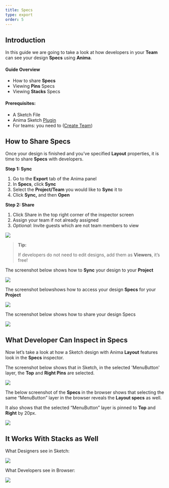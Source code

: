 ```yaml
---
title: Specs
type: export
order: 5
---
```

## Introduction

In this guide we are going to take a look at how developers in your **Team** can see your design **Specs** using **Anima**.

#### Guide Overview

-   How to share **Specs**
-   Viewing **Pins** Specs
-   Viewing **Stacks** Specs

#### Prerequisites:

-   A Sketch File
-   Anima Sketch [Plugin](https://www.animaapp.com/)
-   For teams: you need to ([Create Team](https://projects.animaapp.com/#/teams/new))

## How to Share Specs

Once your design is finished and you’ve specified **Layout** properties, it is time to share **Specs** with developers.

**Step 1: Sync**

1.  Go to the **Export** tab of the Anima panel
2.  In **Specs**, click **Sync**
3.  Select the **Project/Team** you would like to **Sync** it to
4.  Click **Sync,** and then **Open**

**Step 2: Share**

1.  Click Share in the top right corner of the inspector screen
2.  Assign your team if not already assigned
3.  _Optional_: Invite guests which are not team members to view

![](https://downloads.intercomcdn.com/i/o/98348895/9eda468ad06724560b81643c/Untitled.png)

>**Tip:**
>
>If developers do not need to edit designs, add them as **Viewers**, it’s free!

  
The screenshot below shows how to **Sync** your design to your **Project**

![](https://downloads.intercomcdn.com/i/o/97688237/2f4d4134f19693b941770a90/Screen+Shot+2019-01-16+at+11.36.01+AM.png)

  
The screenshot belowshows how to access your design **Specs** for your **Project**

![](https://downloads.intercomcdn.com/i/o/97676456/4c31be24696d4b14c9c86672/Screen+Shot+2019-01-17+at+3.27.53+PM.png)

The screenshot below shows how to share your design Specs

![](https://downloads.intercomcdn.com/i/o/97689957/ad98ed3086a8690c16984551/Screen+Shot+2019-01-17+at+5.32.38+PM.png)

## What Developer Can Inspect in Specs

Now let’s take a look at how a Sketch design with Anima **Layout** features look in the **Specs** inspector.

The screenshot below shows that in Sketch, in the selected 'MenuButton' layer, the **Top** and **Right Pins** are selected.

![](https://downloads.intercomcdn.com/i/o/97322220/d3d08f2c1ac165645d87531c/Screen+Shot+2019-01-16+at+11.45.06+AM.png)

The below screenshot of the **Specs** in the browser shows that selecting the same “MenuButton” layer in the browser reveals the **Layout specs** as well.

It also shows that the selected “MenuButton” layer is pinned to **Top** and **Right** by 20px.

![](https://downloads.intercomcdn.com/i/o/97330172/6d60fbd9b5a3bd290dc5c057/Screen+Shot+2019-01-16+at+11.57.23+AM.png)

## It Works With Stacks as Well

What Designers see in Sketch:

![](https://downloads.intercomcdn.com/i/o/97344729/1221f5afafb5a5ddf5159947/Screen+Shot+2019-01-16+at+1.00.59+PM.png)

What Developers see in Browser:

![](https://downloads.intercomcdn.com/i/o/97344764/baece12a79d9f068496507fd/Screen+Shot+2019-01-16+at+1.01.41+PM.png)

